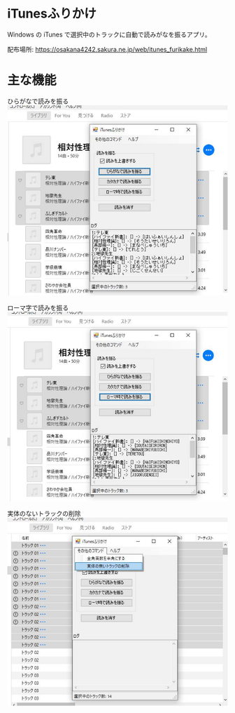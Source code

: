 # iTunesふりかけ

Windows の iTunes で選択中のトラックに自動で読みがなを振るアプリ。

配布場所: https://osakana4242.sakura.ne.jp/web/itunes_furikake.html

# 主な機能

ひらがなで読みを振る
![](./res/ss_ruby_hiragana.jpg)

ローマ字で読みを振る
![](./res/ss_ruby_rome.jpg)

実体のないトラックの削除
![](./res/ss_remove.jpg)
